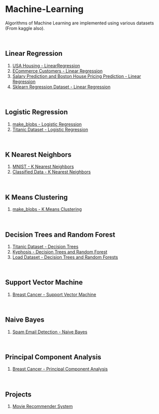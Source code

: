 # Machine-Learning

Algorithms of Machine Learning are implemented using various datasets (From kaggle also).


<br>

## Linear Regression 

1. <a href = "https://github.com/sameeksharathi/Machine-Learning/tree/master/Linear%20Regression%20-%20USA%20Housing">USA Housing - LinearRegression</a>
2. <a href = "https://github.com/sameeksharathi/Machine-Learning/tree/master/Linear%20Regression%20-%20E-Commerce%20Customers">ECommerce Customers - Linear Regression</a>
3. <a href = "https://github.com/sameeksharathi/Machine-Learning/tree/master/Salary%20Prediction%20and%20Boston%20House%20Pricing%20Prediction">Salary Prediction and Boston House Pricing Prediction - Linear Regression</a>
4. <a href = "https://github.com/sameeksharathi/Machine-Learning/tree/master/Linear%20Regression%20Using%20sklearn%20regression%20dataset">Sklearn Regression Dataset - Linear Regression</a>


<br>

## Logistic Regression

1. <a href = "https://github.com/sameeksharathi/Machine-Learning/tree/master/Logistic%20Regression%20-%20make_blobs">make_blobs - Logistic Regression</a>
2. <a href = "https://github.com/sameeksharathi/Machine-Learning/tree/master/Logistic%20Regression%20-%20Titanic%20dataset">Titanic Dataset - Logistic Regression</a>


<br>

## K Nearest Neighbors

1. <a href = "https://github.com/sameeksharathi/Machine-Learning/tree/master/K%20Nearest%20Neighbors%20-%20MNIST">MNIST - K Nearest Neighbors</a>
2. <a href="https://github.com/sameeksharathi/Machine-Learning/tree/master/K%20Nearest%20Neighbors%20-%20Classified%20Data">Classified Data - K Nearest Neighbors</a>


<br>

## K Means Clustering

1. <a href = "https://github.com/sameeksharathi/Machine-Learning/tree/master/K%20Means%20Clustering%20-%20make_blobs">make_blobs - K Means Clustering</a>


<br>

## Decision Trees and Random Forest

1. <a href = "https://github.com/sameeksharathi/Machine-Learning/tree/master/Titanic%20Dataset%20-%20Decision%20Trees">Titanic Dataset - Decision Trees</a>
2. <a href = "https://github.com/sameeksharathi/Machine-Learning/tree/master/Decision%20Trees%20and%20Random%20Forests%20-%20Kyphosis">Kyphosis - Decision Trees and Random Forest</a>
3. <a href = "https://github.com/sameeksharathi/Machine-Learning/tree/master/Loan%20Dataset%20-%20Decision%20Trees%20and%20Random%20Forest">Load Dataset - Decision Trees and Random Forests</a>


<br>

## Support Vector Machine
1. <a href = "https://github.com/sameeksharathi/Machine-Learning/tree/master/Support%20Vector%20Machine%20-%20Breast%20Cancer">Breast Cancer - Support Vector Machine</a>


<br>

## Naive Bayes

1. <a href = "https://github.com/sameeksharathi/Machine-Learning/tree/master/Spam%20Email%20Detection%20using%20Naive%20Bayes">Spam Email Detection - Naive Bayes</a>


<br>

## Principal Component Analysis

1. <a href = "https://github.com/sameeksharathi/Machine-Learning/tree/master/Breast%20Cancer%20-%20PCA">Breast Cancer - Principal Component Analysis</a>


<br>

## Projects

1. <a href = "">Movie Recommender System</a>

